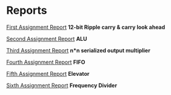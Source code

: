 # Reports

[First Assignment Report](https://docs.google.com/document/d/1iX7AOYslioU1JHEOQ0X4-kJw4td9CIUpifiDo__kSSY/edit#) **12-bit Ripple carry & carry look ahead**

[Second Assignment Report](https://docs.google.com/document/d/13FvzZnR5G1HK8dzby52a-9EQU81_gXI3Fk6SAceGTHw/edit#) **ALU**

[Third Assignment Report](https://docs.google.com/document/d/1OZVqzCwbu43gnG_RfVbZYT8Tz7NhXTTKJgTCPNTT7gA/edit#) **n\*n serialized output multiplier**

[Fourth Assignment Report](https://docs.google.com/document/d/1ZY87wAevWDNSnZR1rM1_f5AABcrQnwEJRMpclJk9KTk/edit?usp=sharing) **FIFO**

[Fifth Assignment Report](https://docs.google.com/document/d/1AueUhviO9akY7iPO8KkxSh2_C-x2Z90PwWFwZc-1qQA/edit?usp=sharing) **Elevator**

[Sixth Assignment Report](https://docs.google.com/document/d/1J11hNgiqiaIKzfQgJTViGxndSk7-7yWUN2tHEMLVGX4/edit?usp=sharing) **Frequency Divider**
